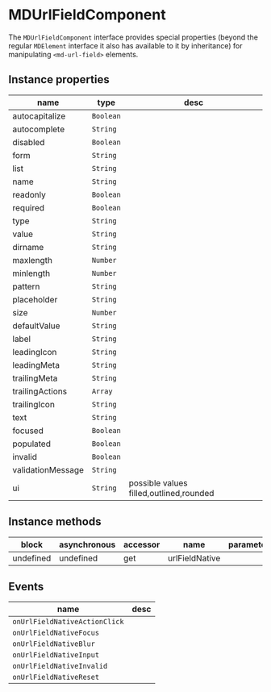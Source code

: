 # MDUrlFieldComponent
The `MDUrlFieldComponent` interface provides special properties (beyond the regular `MDElement` interface it also has available to it by inheritance) for manipulating `<md-url-field>` elements.

## Instance properties

name|type|desc
---|---|---
autocapitalize|`Boolean`|
autocomplete|`String`|
disabled|`Boolean`|
form|`String`|
list|`String`|
name|`String`|
readonly|`Boolean`|
required|`Boolean`|
type|`String`|
value|`String`|
dirname|`String`|
maxlength|`Number`|
minlength|`Number`|
pattern|`String`|
placeholder|`String`|
size|`Number`|
defaultValue|`String`|
label|`String`|
leadingIcon|`String`|
leadingMeta|`String`|
trailingMeta|`String`|
trailingActions|`Array`|
trailingIcon|`String`|
text|`String`|
focused|`Boolean`|
populated|`Boolean`|
invalid|`Boolean`|
validationMessage|`String`|
ui|`String`|possible values filled,outlined,rounded

## Instance methods

block| asynchronous | accessor| name| parameters
---| --- | ---| ---| ---
undefined| undefined | get| urlFieldNative| 

## Events

name|desc
---|---
`onUrlFieldNativeActionClick`|
`onUrlFieldNativeFocus`|
`onUrlFieldNativeBlur`|
`onUrlFieldNativeInput`|
`onUrlFieldNativeInvalid`|
`onUrlFieldNativeReset`|
